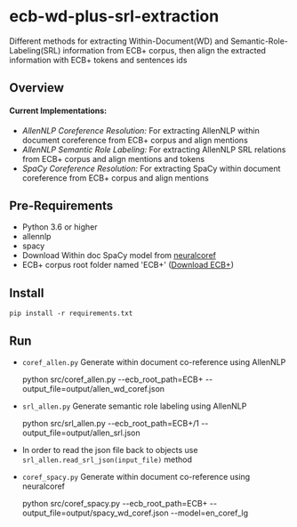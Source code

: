 # ecb-wd-plus-srl-extraction
Different methods for extracting Within-Document(WD) and Semantic-Role-Labeling(SRL) information from ECB+ corpus, then align the extracted information with ECB+ tokens and sentences ids

Overview
--

#### Current Implementations:

- *AllenNLP Coreference Resolution:* For extracting AllenNLP within document coreference from ECB+ corpus and align mentions
- *AllenNLP Semantic Role Labeling:* For extracting AllenNLP SRL relations from ECB+ corpus and align mentions and tokens
- *SpaCy Coreference Resolution:* For extracting SpaCy within document coreference from ECB+ corpus and align mentions

Pre-Requirements
--
- Python 3.6 or higher
- allennlp
- spacy
- Download Within doc SpaCy model from <a href="https://github.com/huggingface/neuralcoref">neuralcoref</a>
- ECB+ corpus root folder named 'ECB+' (<a href="http://www.newsreader-project.eu/results/data/the-ecb-corpus/">Download ECB+</a>)

Install
--

    pip install -r requirements.txt

Run
--
- `coref_allen.py` Generate within document co-reference using AllenNLP


    python src/coref_allen.py --ecb_root_path=ECB+ --output_file=output/allen_wd_coref.json

- `srl_allen.py` Generate semantic role labeling using AllenNLP


    python src/srl_allen.py --ecb_root_path=ECB+/1 --output_file=output/allen_srl.json

- In order to read the json file back to objects use ``srl_allen.read_srl_json(input_file)`` method

- `coref_spacy.py` Generate within document co-reference using neuralcoref


    python src/coref_spacy.py --ecb_root_path=ECB+ --output_file=output/spacy_wd_coref.json --model=en_coref_lg